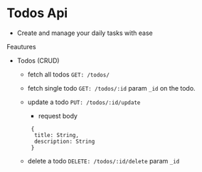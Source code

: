 # Todos Api

- Create and manage your daily tasks with ease


Feautures
- Todos (CRUD)
  - fetch all todos `GET: /todos/`
  - fetch single todo `GET: /todos/:id` param `_id` on the todo.
  - update a todo
    `PUT: /todos/:id/update`
    - request body 
    ```
     {
      title: String,
      description: String
     }
     ```

   - delete a todo `DELETE: /todos/:id/delete` param `_id`
    
